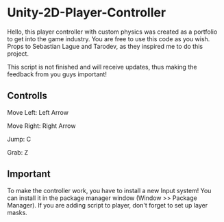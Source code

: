 # Unity-2D-Player-Controller

Hello, this player controller with custom physics was created as a portfolio to get into the game industry. You are free to use this code as you wish. Props to Sebastian Lague and Tarodev, as they inspired me to do this project.

This script is not finished and will receive updates, thus making the feedback from you guys important!

## Controlls
Move Left: Left Arrow

Move Right: Right Arrow

Jump: C

Grab: Z

## Important
To make the controller work, you have to install a new Input system! You can install it in the package manager window (Window >> Package Manager).
If you are adding script to player, don't forget to set up layer masks.
